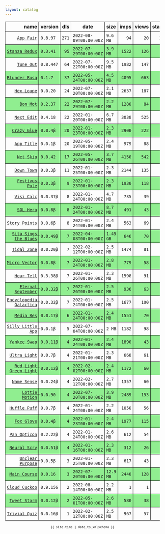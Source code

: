 ```yaml
---
layout: catalog
---
```


<style>
table {
    border-collapse: collapse;
}

td, th {
    border: 1px solid black;
    white-space: nowrap;
}

th, td {
    padding: 5px;
}

tr:nth-child(even) {
    background-color: Lightgreen;
}
</style>

| name | version | dls | date | size | imps | views | stars | issues | category |
| ---: | :------ | --: | ---- | :--- | ---: | ----: | -----:| -----: | :------- |
| [``App Fair``](https://appfair.app) | ``0.8.97`` | `271` | `2022-08-09T00:00:00Z` | `9.6 MB` | `94` | `20` | `26` | [``6``](https://github.com/App-Fair/App/issues) |  |
| [``Stanza Redux``](https://Stanza-Redux.github.io/App/) | ``0.3.41`` | `95` | `2022-07-29T00:00:00Z` | `3.9 MB` | `1522` | `126` | `1` | `0` |  |
| [``Tune Out``](https://Tune-Out.github.io/App/) | ``0.8.447`` | `64` | `2022-07-22T00:00:00Z` | `9.5 MB` | `1982` | `147` | `1` | `0` |  |
| [``Blunder Busq``](https://www.blunderbusq.app) | ``0.1.7`` | `37` | `2022-05-24T00:00:00Z` | `4.5 MB` | `4095` | `663` | `1` | `0` |  |
| [``Hex Loupe``](https://Hex-Loupe.github.io/App/) | ``0.0.20`` | `24` | `2022-07-20T00:00:00Z` | `2.1 MB` | `2637` | `187` | `0` | `0` |  |
| [``Bon Mot``](https://Bon-Mot.github.io/App/) | ``0.2.37`` | `22` | `2022-07-29T00:00:00Z` | `2.2 MB` | `1280` | `84` | `1` | `0` |  |
| [``Next Edit``](https://Next-Edit.github.io/App/) | ``0.4.18`` | `22` | `2022-01-20T00:00:00Z` | `6.7 MB` | `3038` | `525` | `0` | `0` |  |
| [``Crazy Glue``](https://Crazy-Glue.github.io/App/) | ``0.0.4β`` | `20` | `2022-01-23T00:00:00Z` | `2.3 MB` | `2900` | `222` | `0` | `0` |  |
| [``App Title``](https://App-Title.github.io/App/) | ``0.0.1β`` | `20` | `2022-05-19T00:00:00Z` | `2.4 MB` | `979` | `88` | `0` | `0` |  |
| [``Net Skip``](https://Net-Skip.github.io/App/) | ``0.0.42`` | `17` | `2022-05-26T00:00:00Z` | `3.7 MB` | `4150` | `542` | `0` | `0` |  |
| [``Down Town``](https://Down-Town.github.io/App/) | ``0.0.3β`` | `11` | `2022-01-25T00:00:00Z` | `2.3 MB` | `2144` | `135` | `0` | `0` |  |
| [``Festivus Pole``](https://Festivus-Pole.github.io/App/) | ``0.0.3β`` | `9` | `2022-01-23T00:00:00Z` | `2.3 MB` | `1930` | `118` | `0` | `0` |  |
| [``Visi Calc``](https://Visi-Calc.github.io/App/) | ``0.0.37β`` | `8` | `2022-01-24T00:00:00Z` | `4.7 MB` | `735` | `39` | `0` | `0` |  |
| [``SQL Hero``](https://SQL-Hero.github.io/App/) | ``0.0.8β`` | `8` | `2022-01-24T00:00:00Z` | `8.7 MB` | `491` | `43` | `0` | `0` |  |
| [``Story Points``](https://Story-Points.github.io/App/) | ``0.0.6β`` | `8` | `2022-01-24T00:00:00Z` | `2.4 MB` | `563` | `69` | `0` | `0` |  |
| [``Sita Sings the Blues``](https://Sita-Sings-the-Blues.github.io/App/) | ``0.0.49β`` | `7` | `2022-04-08T00:00:00Z` | `1.45 GB` | `646` | `70` | `0` | `0` |  |
| [``Tidal Zone``](https://Tidal-Zone.github.io/App/) | ``0.0.20β`` | `7` | `2022-02-12T00:00:00Z` | `2.5 MB` | `1474` | `81` | `0` | `0` |  |
| [``Micro Vector``](https://Micro-Vector.github.io/App/) | ``0.0.8β`` | `7` | `2022-01-24T00:00:00Z` | `2.8 MB` | `779` | `58` | `0` | `0` |  |
| [``Hear Tell``](https://Hear-Tell.github.io/App/) | ``0.3.38β`` | `7` | `2022-01-26T00:00:00Z` | `2.3 MB` | `1598` | `91` | `0` | `0` |  |
| [``Eternal September``](https://Eternal-September.github.io/App/) | ``0.0.32β`` | `7` | `2022-01-26T00:00:00Z` | `2.5 MB` | `936` | `63` | `0` | `0` |  |
| [``Encyclopedia Galactica``](https://Encyclopedia-Galactica.github.io/App/) | ``0.0.32β`` | `7` | `2022-01-24T00:00:00Z` | `2.5 MB` | `1677` | `100` | `0` | `0` |  |
| [``Media Res``](https://Media-Res.github.io/App/) | ``0.0.17β`` | `6` | `2022-01-24T00:00:00Z` | `2.4 MB` | `1551` | `70` | `0` | `0` |  |
| [``Silly Little App``](https://Silly-Little-App.github.io/App/) | ``0.0.1β`` | `5` | `2022-07-04T00:00:00Z` | `2 MB` | `1182` | `98` | `0` | `0` |  |
| [``Yankee Swap``](https://Yankee-Swap.github.io/App/) | ``0.0.11β`` | `4` | `2022-01-24T00:00:00Z` | `2.4 MB` | `1890` | `43` | `0` | `0` |  |
| [``Ultra Light``](https://Ultra-Light.github.io/App/) | ``0.0.7β`` | `4` | `2022-01-21T00:00:00Z` | `2.3 MB` | `668` | `61` | `0` | `0` |  |
| [``Red Light Green Light``](https://Red-Light-Green-Light.github.io/App/) | ``0.0.12β`` | `4` | `2022-02-02T00:00:00Z` | `2.4 MB` | `1172` | `60` | `0` | `0` |  |
| [``Name Sense``](https://Name-Sense.github.io/App/) | ``0.0.24β`` | `4` | `2022-02-12T00:00:00Z` | `2.7 MB` | `1357` | `60` | `0` | `0` |  |
| [``Lottie Motion``](https://Lottie-Motion.github.io/App/) | ``0.0.90`` | `4` | `2022-07-20T00:00:00Z` | `3.9 MB` | `2489` | `153` | `0` | `0` |  |
| [``Huffle Puff``](https://Huffle-Puff.github.io/App/) | ``0.0.7β`` | `4` | `2022-01-24T00:00:00Z` | `2.2 MB` | `1050` | `56` | `0` | `0` |  |
| [``Fox Glove``](https://Fox-Glove.github.io/App/) | ``0.0.4β`` | `4` | `2022-01-23T00:00:00Z` | `2.4 MB` | `1977` | `115` | `0` | `0` |  |
| [``Pan Opticon``](https://Pan-Opticon.github.io/App/) | ``0.2.22β`` | `4` | `2022-01-24T00:00:00Z` | `2.6 MB` | `612` | `54` | `0` | `0` |  |
| [``Neural Scry``](https://Neural-Scry.github.io/App/) | ``0.0.51β`` | `4` | `2022-01-16T00:00:00Z` | `2.3 MB` | `312` | `26` | `0` | `0` |  |
| [``Unclear Purpose``](https://Unclear-Purpose.github.io/App/) | ``0.0.5β`` | `3` | `2022-01-25T00:00:00Z` | `2.3 MB` | `617` | `43` | `0` | `0` |  |
| [``Main Course``](https://Main-Course.github.io/App/) | ``0.0.16`` | `3` | `2022-07-20T00:00:00Z` | `12.9 MB` | `2440` | `128` | `0` | `0` |  |
| [``Cloud Cuckoo``](https://Cloud-Cuckoo.github.io/App/) | ``0.9.156`` | `2` | `2022-08-14T00:00:00Z` | `2.2 MB` | `1` | `1` | `1` | `0` |  |
| [``Tweet Storm``](https://Tweet-Storm.github.io/App/) | ``0.0.12β`` | `2` | `2022-05-01T00:00:00Z` | `2.6 MB` | `580` | `38` | `0` | `0` |  |
| [``Trivial Quiz``](https://Trivial-Quiz.github.io/App/) | ``0.0.16β`` | `1` | `2022-02-12T00:00:00Z` | `2.5 MB` | `967` | `57` | `0` | `0` |  |

<center><small><code>{{ site.time | date_to_xmlschema }}</code></small></center>
